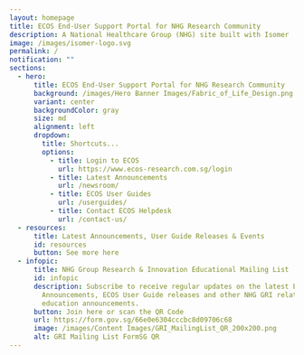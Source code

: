 ```yaml
---
layout: homepage
title: ECOS End-User Support Portal for NHG Research Community
description: A National Healthcare Group (NHG) site built with Isomer
image: /images/isomer-logo.svg
permalink: /
notification: ""
sections:
  - hero:
      title: ECOS End-User Support Portal for NHG Research Community
      background: /images/Hero Banner Images/Fabric_of_Life_Design.png
      variant: center
      backgroundColor: gray
      size: md
      alignment: left
      dropdown:
        title: Shortcuts...
        options:
          - title: Login to ECOS
            url: https://www.ecos-research.com.sg/login
          - title: Latest Announcements
            url: /newsroom/
          - title: ECOS User Guides
            url: /userguides/
          - title: Contact ECOS Helpdesk
            url: /contact-us/
  - resources:
      title: Latest Announcements, User Guide Releases & Events
      id: resources
      button: See more here
  - infopic:
      title: NHG Group Research & Innovation Educational Mailing List
      id: infopic
      description: Subscribe to receive regular updates on the latest ECOS
        Announcements, ECOS User Guide releases and other NHG GRI related
        education announcements.
      button: Join here or scan the QR Code
      url: https://form.gov.sg/66e0e6304cccbc8d09706c68
      image: /images/Content Images/GRI_MailingList_QR_200x200.png
      alt: GRI Mailing List FormSG QR
---
```

